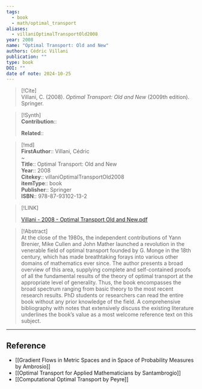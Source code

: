 ```yaml
---
tags:
  - book
  - math/optimal_transport
aliases:
  - villaniOptimalTransportOld2008
year: 2008
name: "Optimal Transport: Old and New"
authors: Cédric Villani
publication: ""
type: book
DOI: ""
date of note: 2024-10-25
---
```


> [!Cite]  
> Villani, C. (2008). _Optimal Transport: Old and New_ (2009th edition). Springer.

>[!Synth]  
>**Contribution**::  
>  
>**Related**::   
>  
  
>[!md]  
> **FirstAuthor**:: Villani, Cédric  
~  
> **Title**:: Optimal Transport: Old and New  
> **Year**:: 2008  
> **Citekey**:: villaniOptimalTransportOld2008  
> **itemType**:: book  
> **Publisher**:: Springer  
> **ISBN**:: 978-87-93102-13-2  

> [!LINK]  
> 
> [Villani - 2008 - Optimal Transport Old and New.pdf](file:///home/lukexie/Documents/Papers/storage/RYAXXIUG/Villani%20-%202008%20-%20Optimal%20Transport%20Old%20and%20New.pdf) 
>  

> [!Abstract]  
> At the close of the 1980s, the independent contributions of Yann Brenier, Mike Cullen and John Mather launched a revolution in the venerable field of optimal transport founded by G. Monge in the 18th century, which has made breathtaking forays into various other domains of mathematics ever since. The author presents a broad overview of this area, supplying complete and self-contained proofs of all the fundamental results of the theory of optimal transport at the appropriate level of generality. Thus, the book encompasses the broad spectrum ranging from basic theory to the most recent research results. PhD students or researchers can read the entire book without any prior knowledge of the field. A comprehensive bibliography with notes that extensively discuss the existing literature underlines the book’s value as a most welcome reference text on this subject.  

-----
## Reference


- [[Gradient Flows in Metric Spaces and in Space of Probability Measures by Ambrosio]]
- [[Optimal Transport for Applied Mathematicians by Santambrogio]]
- [[Computational Optimal Transport by Peyre]]